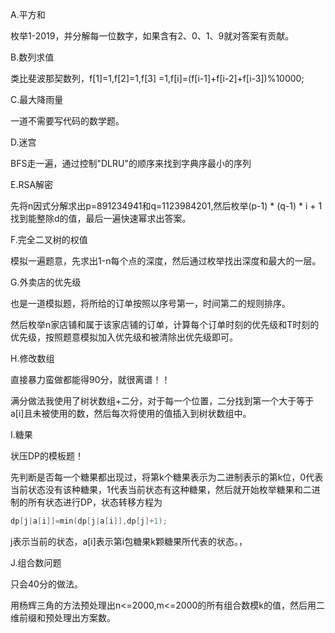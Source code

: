 A.平方和

枚举1-2019，并分解每一位数字，如果含有2、0、1、9就对答案有贡献。

B.数列求值

类比斐波那契数列，f[1]=1,f[2]=1,f[3] =1,f[i]=(f[i-1]+f[i-2]+f[i-3])%10000;

C.最大降雨量

一道不需要写代码的数学题。

D.迷宫

BFS走一遍，通过控制"DLRU"的顺序来找到字典序最小的序列

E.RSA解密

先将n因式分解求出p=891234941和q=1123984201,然后枚举(p-1) * (q-1) * i + 1找到能整除d的值，最后一遍快速幂求出答案。

F.完全二叉树的权值

模拟一遍题意，先求出1-n每个点的深度，然后通过枚举找出深度和最大的一层。

G.外卖店的优先级

也是一道模拟题，将所给的订单按照以序号第一，时间第二的规则排序。

然后枚举n家店铺和属于该家店铺的订单，计算每个订单时刻的优先级和T时刻的优先级，按照题意模拟加入优先级和被清除出优先级即可。

H.修改数组

直接暴力蛮做都能得90分，就很离谱！！

满分做法我使用了树状数组+二分，对于每一个位置，二分找到第一个大于等于a[i]且未被使用的数，然后每次将使用的值插入到树状数组中。

I.糖果

状压DP的模板题！

先判断是否每一个糖果都出现过，将第k个糖果表示为二进制表示的第k位，0代表当前状态没有该种糖果，1代表当前状态有这种糖果，然后就开始枚举糖果和二进制的所有状态进行DP，状态转移方程为

```c++
dp[j|a[i]]=min(dp[j|a[i]],dp[j]+1);
```

j表示当前的状态，a[i]表示第i包糖果k颗糖果所代表的状态。，

J.组合数问题

只会40分的做法。

用杨辉三角的方法预处理出n<=2000,m<=2000的所有组合数模k的值，然后用二维前缀和预处理出方案数。